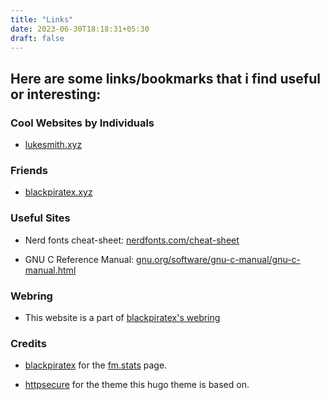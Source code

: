 ```yaml
---
title: "Links"
date: 2023-06-30T18:18:31+05:30
draft: false
---
```


## Here are some links/bookmarks that i find useful or interesting:

### Cool Websites by Individuals
- [lukesmith.xyz](https://lukesmith.xyz)

### Friends
- [blackpiratex.xyz](https://blackpiratex.xyz)

### Useful Sites
- Nerd fonts cheat-sheet: [nerdfonts.com/cheat-sheet](https://www.nerdfonts.com/cheat-sheet)

- GNU C Reference Manual: [gnu.org/software/gnu-c-manual/gnu-c-manual.html](https://www.gnu.org/software/gnu-c-manual/gnu-c-manual.html)

### Webring
- This website is a part of [blackpiratex's webring](https://webring.blackpiratex.com/)

### Credits
- [blackpiratex](https://blackpiratex.xyz) for the [fm.stats](https://saqibmir1.gihtub.io/pages/lastfm.html) page.

- [httpsecure](https://github.com/httpsecure/hugo-cat) for the theme this hugo theme is based on.
